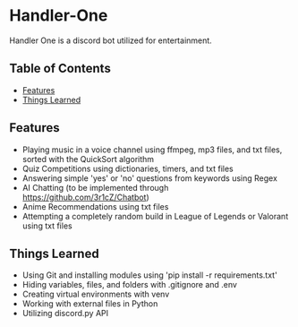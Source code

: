 # Handler-One

Handler One is a discord bot utilized for entertainment.

## Table of Contents
* [Features](#features)
* [Things Learned](#things-learned)

## Features
* Playing music in a voice channel using ffmpeg, mp3 files, and txt files, sorted with the QuickSort algorithm
* Quiz Competitions using dictionaries, timers, and txt files
* Answering simple 'yes' or 'no' questions from keywords using Regex
* AI Chatting (to be implemented through https://github.com/3r1cZ/Chatbot)
* Anime Recommendations using txt files
* Attempting a completely random build in League of Legends or Valorant using txt files

## Things Learned
* Using Git and installing modules using 'pip install -r requirements.txt'
* Hiding variables, files, and folders with .gitignore and .env
* Creating virtual environments with venv
* Working with external files in Python
* Utilizing discord.py API
